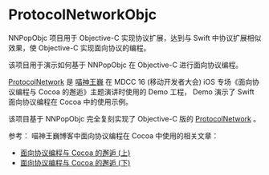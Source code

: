 # ProtocolNetworkObjc

NNPopObjc 项目用于 Objective-C 实现协议扩展，达到与 Swift 中协议扩展相似效果，使 Objective-C 实现面向协议的编程。

该项目用于演示如何基于 NNPopObjc 在 Objective-C 进行面向协议编程。

[ProtocolNetwork](https://github.com/MDCC2016/ProtocolNetwork) 是 [喵神王巍](https://onevcat.com/#blog) 在 MDCC 16 (移动开发者大会) iOS 专场《面向协议编程与 Cocoa 的邂逅》主题演讲时使用的 Demo 工程， Demo 演示了 Swift 面向协议编程在 Cocoa 中的使用示例。

该项目基于 NNPopObjc 完全复刻实现了 Objective-C 版的 [ProtocolNetwork](https://github.com/MDCC2016/ProtocolNetwork) 。

参考：
喵神王巍博客中面向协议编程在 Cocoa 中使用的相关文章：
- [面向协议编程与 Cocoa 的邂逅 (上)](https://onevcat.com/2016/11/pop-cocoa-1/)
- [面向协议编程与 Cocoa 的邂逅 (下)](https://onevcat.com/2016/12/pop-cocoa-2/)

